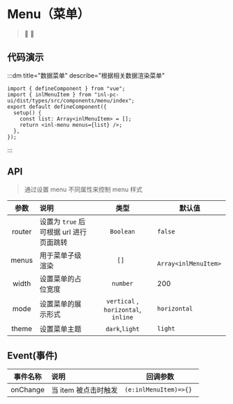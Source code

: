 # Menu（菜单）

> :tada: :100:

## 代码演示

:::dm title="数据菜单" describe="根据相关数据渲染菜单"

<script setup>
    const list = [
        {
	"name": "inl-app-ui",
	"child": [{
		"name": "工业 ui 风",
		"url": "/",
		"child": []
	}, {
		"name": "快速上手",
		"url": "/app/started",
		"child": []
	}, {
		"name": "更新日志",
		"url": "/app/log",
		"child": []
	}, {
		"name": "组件",
		"child": [{
			"name": "button(按钮1)",
			"url": "/app/button",
			"child": []
		}]
	}]
}
    ];
</script>
<template v-slot:comb>
    <inl-menu :menus="list" />
</template>

```tsx
import { defineComponent } from "vue";
import { inlMenuItem } from "inl-pc-ui/dist/types/src/components/menu/index";
export default defineComponent({
  setup() {
    const list: Array<inlMenuItem> = [];
    return <inl-menu menus={list} />;
  },
});
```

:::

## API

> 通过设置 menu 不同属性来控制 menu 样式

|  参数  | 说明                                    |                类型                 | 默认值                |
| :----: | :-------------------------------------- | :---------------------------------: | --------------------- |
| router | 设置为 `true` 后可根据 url 进行页面跳转 |              `Boolean`              | `false`               |
| menus  | 用于菜单子级渲染                        |                `[] `                | ` Array<inlMenuItem>` |
| width  | 设置菜单的占位宽度                      |              `number`               | 200                   |
|  mode  | 设置菜单的展示形式                      | `vertical` , `horizontal`, `inline` | `horizontal`          |
| theme  | 设置菜单主题                            |           `dark`,`light`            | `light`               |

## Event(事件)

| 事件名称 | 说明                 |        回调参数        |
| :------: | :------------------- | :--------------------: |
| onChange | 当 item 被点击时触发 | `(e:inlMenuItem)=>{} ` |
